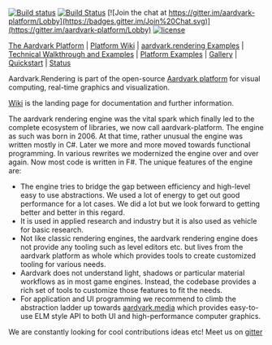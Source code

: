 [![Build status](https://ci.appveyor.com/api/projects/status/oqg1tw2ax1jl8qjx/branch/master?svg=true)](https://ci.appveyor.com/project/haraldsteinlechner/aardvark-rendering/branch/master)
[![Build Status](https://api.travis-ci.org/aardvark-platform/aardvark.rendering.svg?branch=master)](https://travis-ci.org/aardvark-platform/aardvark.rendering)
[![Join the chat at https://gitter.im/aardvark-platform/Lobby](https://badges.gitter.im/Join%20Chat.svg)](https://gitter.im/aardvark-platform/Lobby)
[![license](https://img.shields.io/github/license/aardvark-platform/aardvark.rendering.svg)](https://github.com/aardvark-platform/aardvark.rendering/blob/master/LICENSE)

[The Aardvark Platform](https://aardvarkians.com/) |
[Platform Wiki](https://github.com/aardvarkplatform/aardvark.docs/wiki) | 
[aardvark.rendering Examples](%2Fsrc%2FExamples%20(netcore)) |
[Technical Walkthrough and Examples](https://github.com/aardvark-platform/walkthrough) |
[Platform Examples](https://github.com/aardvark-platform/aardvark.docs/wiki/Examples) |
[Gallery](https://github.com/aardvarkplatform/aardvark.docs/wiki/Gallery) | 
[Quickstart](https://github.com/aardvarkplatform/aardvark.docs/wiki/Quickstart-Windows) | 
[Status](https://github.com/aardvarkplatform/aardvark.docs/wiki/Status)

Aardvark.Rendering is part of the open-source [Aardvark platform](https://github.com/aardvark-platform/aardvark.docs/wiki) for visual computing, real-time graphics and visualization.

[Wiki](https://github.com/aardvarkplatform/aardvark.docs/wiki) is the landing page for documentation and further information.


The aardvark rendering engine was the vital spark which finally led to the complete ecosystem of libraries, we now call aardvark-platform. The engine as such was born in 2006. At that time, rather unusual the engine was written mostly in C#. Later we more and more moved  towards functional programming. In various rewrites we modernized the engine over and over again. Now most code is written in F#. The unique features of the engine are:
 - The engine tries to bridge the gap between efficiency and high-level easy to use abstractions. We used a lot of energy to get out good performance for a lot cases. We did a lot but we look forward to getting better and better in this regard.
 - It is used in applied research and industry but it is also used as vehicle for basic research.
 - Not like classic rendering engines, the aardvark rendering engine does not provide any tooling such as level editors etc. but lives from the aardvark platform as whole which provides tools to create customized tooling for various needs. 
 - Aardvark does not understand light, shadows or particular material workflows as in most game engines. Instead, the codebase provides a rich set of tools to customize those features to fit the needs.
 - For application and UI programming we recommend to climb the abstraction ladder up towards [aardvark.media](https://github.com/aardvark-platform/aardvark.media) which provides easy-to-use ELM style API to both UI and high-performance computer graphics.
 
We are constantly looking for cool contributions ideas etc! Meet us on [gitter](https://gitter.im/aardvark-platform/Lobby)

